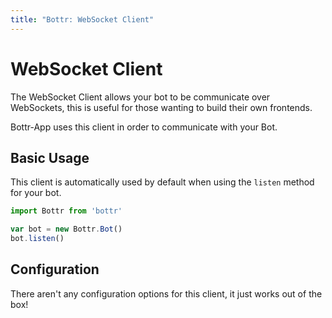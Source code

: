 ```yaml
---
title: "Bottr: WebSocket Client"
---
```

# WebSocket Client

The WebSocket Client allows your bot to be communicate over WebSockets, this is
useful for those wanting to build their own frontends.

Bottr-App uses this client in order to communicate with your Bot.

## Basic Usage

This client is automatically used by default when using the  `listen` method for your bot.

```javascript
import Bottr from 'bottr'

var bot = new Bottr.Bot()
bot.listen()
```

## Configuration

There aren't any configuration options for this client, it just works out of the box!

